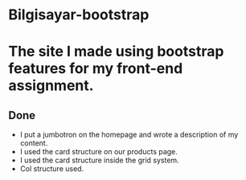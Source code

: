 # Bilgisayar-bootstrap
<h1>The site I made using bootstrap features for my front-end assignment.</h1>
<h2>Done</h2>
<ul> 
   <li>I put a jumbotron on the homepage and wrote a description of my content.</li>
   <li>I used the card structure on our products page.</li>
   <li>I used the card structure inside the grid system.</li>
   <li>Col structure used.</li>

